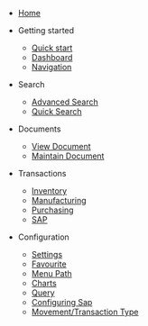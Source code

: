 - [Home](/)

- Getting started

  - [Quick start](/quickstart/)
  - [Dashboard](/dashboard/)
  - [Navigation](/navigation/)
  
- Search
  - [Advanced Search](/search/)
  - [Quick Search](/search/?id=quick-search)
  
- Documents
  - [View Document](/document/?id=view-document)
  - [Maintain Document](/document/?id=maintain-document)

- Transactions
  - [Inventory](/transaction/?id=inventory-transactions)
  - [Manufacturing](/transaction/?id=manufacturing-transactions)
  - [Purchasing](/transaction/po/)
  - [SAP](/transaction/sap/)

- Configuration
  - [Settings](/configuration/?id=settings) 
  - [Favourite](/configuration/?id=favourite)
  - [Menu Path](/configuration/?id=menu-path)
  - [Charts](/configuration/?id=charts)
  - [Query](/configuration/?id=query)
  - [Configuring Sap](/configuration/sap/?id=configuring-sap)
  - [Movement/Transaction Type](/configuration/sap/new_movement_type/)

